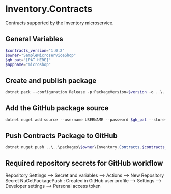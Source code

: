 # Inventory.Contracts
Contracts supported by the Inventory microservice.

## General Variables
```powershell
$contracts_version="1.0.2"
$owner="SampleMicroserviceShop"
$gh_pat="[PAT HERE]"
$appname="microshop"
```

## Create and publish package
```powershell
dotnet pack --configuration Release -p:PackageVersion=$version -o ..\..\packages\$owner
```

 ## Add the GitHub package source
```powershell
dotnet nuget add source --username USERNAME --password $gh_pat --store-password-in-clear-text --name github https://nuget.pkg.github.com/$owner/index.json
```

 ## Push Contracts Package to GitHub
 ```powershell
dotnet nuget push ..\..\packages\$owner\Inventory.Contracts.$contracts_version.nupkg --api-key $gh_pat --source "github"
```

## Required repository secrets for GitHub workflow
Repository Settings --> Secret and variables --> Actions --> New Repository Secret
NuGetPackagePush : Created in GitHub user profile --> Settings --> Developer settings --> Personal access token
